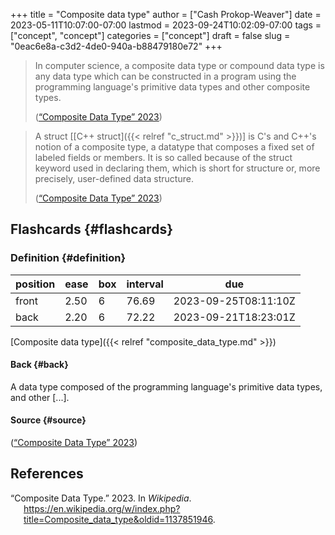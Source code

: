 +++
title = "Composite data type"
author = ["Cash Prokop-Weaver"]
date = 2023-05-11T10:07:00-07:00
lastmod = 2023-09-24T10:02:09-07:00
tags = ["concept", "concept"]
categories = ["concept"]
draft = false
slug = "0eac6e8a-c3d2-4de0-940a-b88479180e72"
+++

> In computer science, a composite data type or compound data type is any data type which can be constructed in a program using the programming language's primitive data types and other composite types.
>
> (<a href="#citeproc_bib_item_1">“Composite Data Type” 2023</a>)

<!--quoteend-->

> A struct [[C++ struct]({{< relref "c_struct.md" >}})] is C's and C++'s notion of a composite type, a datatype that composes a fixed set of labeled fields or members. It is so called because of the struct keyword used in declaring them, which is short for structure or, more precisely, user-defined data structure.
>
> (<a href="#citeproc_bib_item_1">“Composite Data Type” 2023</a>)


## Flashcards {#flashcards}


### Definition {#definition}

| position | ease | box | interval | due                  |
|----------|------|-----|----------|----------------------|
| front    | 2.50 | 6   | 76.69    | 2023-09-25T08:11:10Z |
| back     | 2.20 | 6   | 72.22    | 2023-09-21T18:23:01Z |

[Composite data type]({{< relref "composite_data_type.md" >}})


#### Back {#back}

A data type composed of the programming language's primitive data types, and other [...].


#### Source {#source}

(<a href="#citeproc_bib_item_1">“Composite Data Type” 2023</a>)

## References

<style>.csl-entry{text-indent: -1.5em; margin-left: 1.5em;}</style><div class="csl-bib-body">
  <div class="csl-entry"><a id="citeproc_bib_item_1"></a>“Composite Data Type.” 2023. In <i>Wikipedia</i>. <a href="https://en.wikipedia.org/w/index.php?title=Composite_data_type&oldid=1137851946">https://en.wikipedia.org/w/index.php?title=Composite_data_type&#38;oldid=1137851946</a>.</div>
</div>
